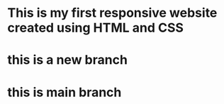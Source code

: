 # This is my first responsive website created using HTML and CSS  
# this is a new branch 
# this is main branch 